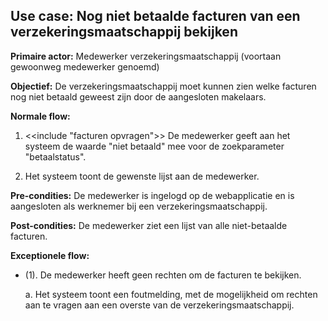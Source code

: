 ## Use case: Nog niet betaalde facturen van een verzekeringsmaatschappij bekijken

**Primaire actor:** Medewerker verzekeringsmaatschappij (voortaan gewoonweg medewerker genoemd)

**Objectief:** De verzekeringsmaatschappij moet kunnen zien welke facturen nog niet betaald geweest zijn door de aangesloten makelaars.

**Normale flow:**

1. <\<include "facturen opvragen">> De medewerker geeft aan het systeem de waarde "niet betaald" mee voor de zoekparameter "betaalstatus".

2. Het systeem toont de gewenste lijst aan de medewerker.

**Pre-condities:** De medewerker is ingelogd op de webapplicatie en is aangesloten als werknemer bij een verzekeringsmaatschappij.

**Post-condities:** De medewerker ziet een lijst van alle niet-betaalde facturen.

**Exceptionele flow:**

* (1). De medewerker heeft geen rechten om de facturen te bekijken.

  a. Het systeem toont een foutmelding, met de mogelijkheid om rechten aan te vragen aan een overste van de verzekeringsmaatschappij.
